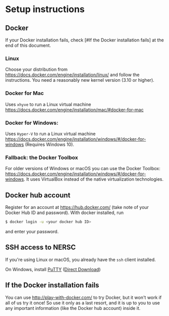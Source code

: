 # Setup instructions

## Docker

If your Docker installation fails,
check [#If the Docker installation fails] at the end of this document.

### Linux

Choose your distribution from https://docs.docker.com/engine/installation/linux/
and follow the instructions.
You need a reasonably new kernel version (3.10 or higher).

### Docker for Mac
Uses `xhyve` to run a Linux virtual machine
https://docs.docker.com/engine/installation/mac/#docker-for-mac

### Docker for Windows:
Uses `Hyper-V` to run a Linux virtual machine
https://docs.docker.com/engine/installation/windows/#/docker-for-windows
(Requires Windows 10).

### Fallback: the Docker Toolbox

For older versions of Windows or macOS you can use the Docker Toolbox:
https://docs.docker.com/engine/installation/windows/#/docker-for-windows.
It uses VirtualBox instead of the native virtualization technologies.

## Docker hub account

Register for an account at https://hub.docker.com/
(take note of your Docker Hub ID and password).
With docker installed, run
```bash
$ docker login -u <your docker hub ID>
```
and enter your password.

## SSH access to NERSC

If you're using Linux or macOS,
you already have the `ssh` client installed.

On Windows,
install [PuTTY](http://www.chiark.greenend.org.uk/~sgtatham/putty/download.html) ([Direct Download](https://the.earth.li/~sgtatham/putty/latest/x86/putty.exe))

## If the Docker installation fails

You can use http://play-with-docker.com/ to try Docker,
but it won't work if all of us try it once!
So use it only as a last resort,
and it is up to you to use any important information
(like the Docker hub account) inside it.

